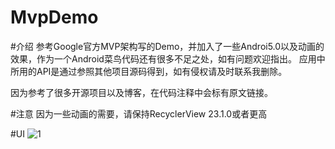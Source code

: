 # MvpDemo
#介绍
参考Google官方MVP架构写的Demo，并加入了一些Androi5.0以及动画的效果，作为一个Android菜鸟代码还有很多不足之处，如有问题欢迎指出。
应用中所用的API是通过参照其他项目源码得到，如有侵权请及时联系我删除。

因为参考了很多开源项目以及博客，在代码注释中会标有原文链接。

#注意
因为一些动画的需要，请保持RecyclerView 23.1.0或者更高

#UI
![1]()


